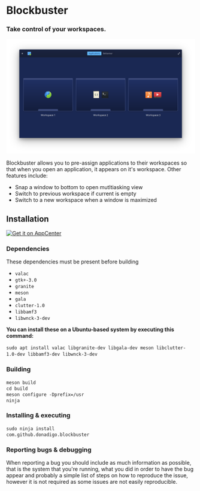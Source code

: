 # Blockbuster
### Take control of your workspaces.

![screenshot](data/Screenshot_1.png)

Blockbuster allows you to pre-assign applications to their workspaces so that when you open an application, it appears on it's workspace.
Other features include:
* Snap a window to bottom to open mutltiasking view
* Switch to previous workspace if current is empty
* Switch to a new workspace when a window is maximized

## Installation
[![Get it on AppCenter](https://appcenter.elementary.io/badge.svg)](https://appcenter.elementary.io/com.github.donadigo.blockbuster)

### Dependencies
These dependencies must be present before building
 - `valac`
 - `gtk+-3.0`
 - `granite`
 - `meson`
 - `gala`
 - `clutter-1.0`
 - `libbamf3`
 - `libwnck-3-dev`

 **You can install these on a Ubuntu-based system by executing this command:**

 `sudo apt install valac libgranite-dev libgala-dev meson libclutter-1.0-dev libbamf3-dev libwnck-3-dev`

 ### Building
```
meson build
cd build
meson configure -Dprefix=/usr
ninja
```

### Installing & executing
```
sudo ninja install
com.github.donadigo.blockbuster
```

### Reporting bugs & debugging
When reporting a bug you should include as much information as possible, that is the system that you're running, what you did in order to have the bug appear and probably a simple list of steps on how to reproduce the issue, however it is not required as some issues are not easily reproducible.
